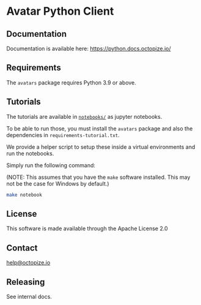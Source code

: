 # Avatar Python Client

## Documentation

Documentation is available here: https://python.docs.octopize.io/

## Requirements

The `avatars` package requires Python 3.9 or above.

## Tutorials

The tutorials are available in [`notebooks/`](./notebooks) as jupyter notebooks.

To be able to run those, you must install the `avatars` package and also the dependencies in `requirements-tutorial.txt`.

We provide a helper script to setup these inside a virtual environments and run the notebooks.

Simply run the following command:

(NOTE: This assumes that you have the `make` software installed. This may not be the case for Windows by default.)

```bash
make notebook
```

## License

This software is made available through the Apache License 2.0

## Contact

help@octopize.io

## Releasing

See internal docs.
